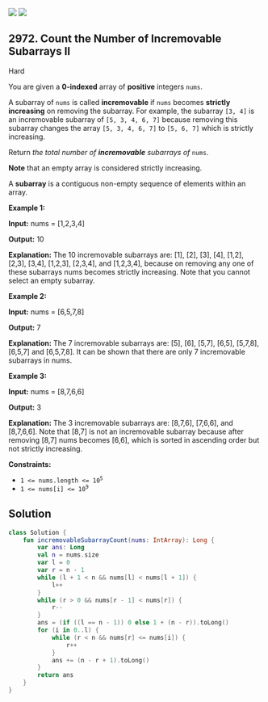 [![](https://img.shields.io/github/stars/javadev/LeetCode-in-Kotlin?label=Stars&style=flat-square)](https://github.com/javadev/LeetCode-in-Kotlin)
[![](https://img.shields.io/github/forks/javadev/LeetCode-in-Kotlin?label=Fork%20me%20on%20GitHub%20&style=flat-square)](https://github.com/javadev/LeetCode-in-Kotlin/fork)

## 2972\. Count the Number of Incremovable Subarrays II

Hard

You are given a **0-indexed** array of **positive** integers `nums`.

A subarray of `nums` is called **incremovable** if `nums` becomes **strictly increasing** on removing the subarray. For example, the subarray `[3, 4]` is an incremovable subarray of `[5, 3, 4, 6, 7]` because removing this subarray changes the array `[5, 3, 4, 6, 7]` to `[5, 6, 7]` which is strictly increasing.

Return _the total number of **incremovable** subarrays of_ `nums`.

**Note** that an empty array is considered strictly increasing.

A **subarray** is a contiguous non-empty sequence of elements within an array.

**Example 1:**

**Input:** nums = [1,2,3,4]

**Output:** 10

**Explanation:** The 10 incremovable subarrays are: [1], [2], [3], [4], [1,2], [2,3], [3,4], [1,2,3], [2,3,4], and [1,2,3,4], because on removing any one of these subarrays nums becomes strictly increasing. Note that you cannot select an empty subarray.

**Example 2:**

**Input:** nums = [6,5,7,8]

**Output:** 7

**Explanation:** The 7 incremovable subarrays are: [5], [6], [5,7], [6,5], [5,7,8], [6,5,7] and [6,5,7,8]. It can be shown that there are only 7 incremovable subarrays in nums.

**Example 3:**

**Input:** nums = [8,7,6,6]

**Output:** 3

**Explanation:** The 3 incremovable subarrays are: [8,7,6], [7,6,6], and [8,7,6,6]. Note that [8,7] is not an incremovable subarray because after removing [8,7] nums becomes [6,6], which is sorted in ascending order but not strictly increasing.

**Constraints:**

*   <code>1 <= nums.length <= 10<sup>5</sup></code>
*   <code>1 <= nums[i] <= 10<sup>9</sup></code>

## Solution

```kotlin
class Solution {
    fun incremovableSubarrayCount(nums: IntArray): Long {
        var ans: Long
        val n = nums.size
        var l = 0
        var r = n - 1
        while (l + 1 < n && nums[l] < nums[l + 1]) {
            l++
        }
        while (r > 0 && nums[r - 1] < nums[r]) {
            r--
        }
        ans = (if ((l == n - 1)) 0 else 1 + (n - r)).toLong()
        for (i in 0..l) {
            while (r < n && nums[r] <= nums[i]) {
                r++
            }
            ans += (n - r + 1).toLong()
        }
        return ans
    }
}
```